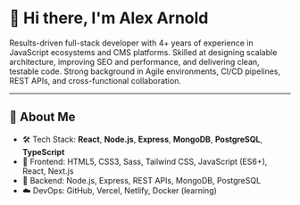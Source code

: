 # 👋 Hi there, I'm Alex Arnold

Results-driven full-stack developer with 4+ years of experience in JavaScript ecosystems and CMS platforms.
Skilled at designing scalable architecture, improving SEO and performance, and delivering clean, testable
code. Strong background in Agile environments, CI/CD pipelines, REST APIs, and cross-functional
collaboration.


---

## 🚀 About Me

- 🛠 Tech Stack: **React**, **Node.js**, **Express**, **MongoDB**, **PostgreSQL**, **TypeScript**
- 🎨 Frontend: HTML5, CSS3, Sass, Tailwind CSS, JavaScript (ES6+), React, Next.js
- 🔧 Backend: Node.js, Express, REST APIs, MongoDB, PostgreSQL
- ☁️ DevOps: GitHub, Vercel, Netlify, Docker (learning)
  <!--
- 📫 Reach me: [your.email@example.com] | [LinkedIn](https://linkedin.com/in/your-profile)
-->

---

## 🧰 Tech Stack

![HTML5](https://img.shields.io/badge/-HTML5-E34F26?logo=html5&logoColor=white&style=flat)
![CSS3](https://img.shields.io/badge/-CSS3-1572B6?logo=css3&logoColor=white&style=flat)
![JavaScript](https://img.shields.io/badge/-JavaScript-F7DF1E?logo=javascript&logoColor=black&style=flat)
![React](https://img.shields.io/badge/-React-61DAFB?logo=react&logoColor=black&style=flat)
![Node.js](https://img.shields.io/badge/-Node.js-339933?logo=node.js&logoColor=white&style=flat)
![MongoDB](https://img.shields.io/badge/-MongoDB-47A248?logo=mongodb&logoColor=white&style=flat)
![Git](https://img.shields.io/badge/-Git-F05032?logo=git&logoColor=white&style=flat)
![VS Code](https://img.shields.io/badge/-VS_Code-007ACC?logo=visual-studio-code&logoColor=white&style=flat)

## 🐍 GitHub Contribution Snake

<div align="center">
  <img src="https://raw.githubusercontent.com/VIDAKHOSHPEY22/VIDAKHOSHPEY22/output/github-contribution-grid-snake.svg" alt="snake eating contributions" />
</div>

---
<!--
## 📌 Pinned Projects

- 🔗 [**My Portfolio Website**]([https://yourportfolio.com](https://novanoodle-portfolio.vercel.app))  
  Built with React and TailwindCSS. Features real-time contact form and project showcase.

- 🔗 [**Blog CMS Platform**](https://github.com/NovaNoodle7/blog-platform)  
  Full-stack blogging system using Node.js, Express, MongoDB, and EJS templating.

- 🔗 [**Task Tracker (MERN)**](https://github.com/NovaNoodle7/task-tracker)  
  A productivity tracker app with JWT auth, RESTful APIs, and responsive UI.

---

## 📈 GitHub Stats

![Alex's GitHub stats](https://github-readme-stats.vercel.app/api?username=NovaNoodle7&show_icons=true&theme=react)
![Top Languages](https://github-readme-stats.vercel.app/api/top-langs/?username=NovaNoodle7&layout=compact&theme=react)

---

## 📬 Let's Connect

- [LinkedIn](https://linkedin.com/in/your-profile)
- [Twitter](https://twitter.com/yourhandle)
- [Portfolio](https://yourportfolio.com)

-->
